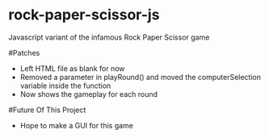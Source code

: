 # rock-paper-scissor-js
Javascript variant of the infamous Rock Paper Scissor game 

#Patches
  - Left HTML file as blank for now
  - Removed a parameter in playRound() and moved the computerSelection variable inside the function
  - Now shows the gameplay for each round

#Future Of This Project
  - Hope to make a GUI for this game
